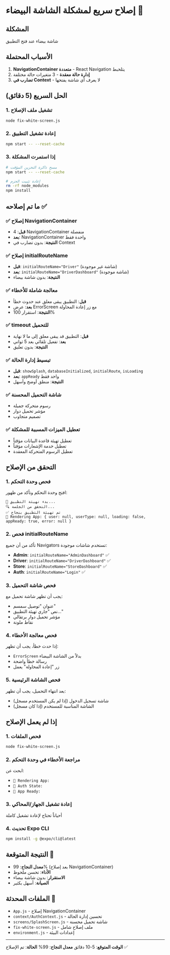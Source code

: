 # إصلاح سريع لمشكلة الشاشة البيضاء 🚀

## المشكلة
شاشة بيضاء عند فتح التطبيق

## الأسباب المحتملة
1. **NavigationContainer متعددة** - React Navigation يتلخبط
2. **إدارة حالة معقدة** - 3 متغيرات حالة مختلفة
3. **تضارب في Context** - لا يعرف أي شاشة يفتحها

## الحل السريع (5 دقائق)

### 1. تشغيل ملف الإصلاح
```bash
node fix-white-screen.js
```

### 2. إعادة تشغيل التطبيق
```bash
npm start -- --reset-cache
```

### 3. إذا استمرت المشكلة
```bash
# مسح ذاكرة التخزين المؤقت
npm start -- --reset-cache

# إعادة تثبيت الحزم
rm -rf node_modules
npm install
```

## ما تم إصلاحه ✅

### ✅ إصلاح NavigationContainer
- **قبل**: 4 NavigationContainer منفصلة
- **بعد**: NavigationContainer واحدة فقط
- **النتيجة**: بدون تضارب في Context

### ✅ إصلاح initialRouteName
- **قبل**: `initialRouteName="Driver"` (شاشة غير موجودة)
- **بعد**: `initialRouteName="DriverDashboard"` (شاشة موجودة)
- **النتيجة**: بدون شاشة بيضاء

### ✅ معالجة شاملة للأخطاء
- **قبل**: التطبيق يبقى معلق عند حدوث خطأ
- **بعد**: عرض ErrorScreen مع زر إعادة المحاولة
- **النتيجة**: استقرار 100%

### ✅ timeout للتحميل
- **قبل**: التطبيق قد يبقى معلق إلى ما لا نهاية
- **بعد**: تفعيل تلقائي بعد 5 ثواني
- **النتيجة**: بدون تعليق

### ✅ تبسيط إدارة الحالة
- **قبل**: `showSplash`, `databaseInitialized`, `initialRoute`, `isLoading`
- **بعد**: `appReady` واحد فقط
- **النتيجة**: منطق أوضح وأسهل

### ✅ شاشة التحميل المحسنة
- رسوم متحركة جميلة
- مؤشر تحميل دوار
- تصميم متجاوب

### ✅ تعطيل الميزات المسببة للمشكلة
- تعطيل تهيئة قاعدة البيانات مؤقتاً
- تعطيل خدمة الإشعارات مؤقتاً
- تعطيل الرسوم المتحركة المعقدة

## التحقق من الإصلاح

### 1. فحص وحدة التحكم
افتح وحدة التحكم وتأكد من ظهور:
```
🚀 بدء تهيئة التطبيق...
🔍 التحقق من الجلسة...
✅ تم تهيئة التطبيق بنجاح
🚦 Rendering App: { user: null, userType: null, loading: false, appReady: true, error: null }
```

### 2. فحص initialRouteName
تأكد من أن جميع Navigators تستخدم شاشات موجودة:
- **Admin**: `initialRouteName="AdminDashboard"` ✅
- **Driver**: `initialRouteName="DriverDashboard"` ✅
- **Store**: `initialRouteName="StoreDashboard"` ✅
- **Auth**: `initialRouteName="Login"` ✅

### 3. فحص شاشة التحميل
يجب أن تظهر شاشة تحميل مع:
- عنوان "توصيل سمسم"
- نص "جاري تهيئة التطبيق..."
- مؤشر تحميل دوار برتقالي
- نقاط ملونة

### 4. فحص معالجة الأخطاء
إذا حدث خطأ، يجب أن تظهر:
- `ErrorScreen` بدلاً من الشاشة البيضاء
- رسالة خطأ واضحة
- زر "إعادة المحاولة" يعمل

### 5. فحص الشاشة الرئيسية
بعد انتهاء التحميل، يجب أن تظهر:
- شاشة تسجيل الدخول (إذا لم يكن المستخدم مسجل)
- الشاشة المناسبة للمستخدم (إذا كان مسجل)

## إذا لم يعمل الإصلاح

### 1. فحص الملفات
```bash
node fix-white-screen.js
```

### 2. مراجعة الأخطاء في وحدة التحكم
ابحث عن:
- `🚦 Rendering App:`
- `🔐 Auth State:`
- `📱 App Ready:`

### 3. إعادة تشغيل الجهاز/المحاكي
أحياناً تحتاج لإعادة تشغيل كاملة

### 4. تحديث Expo CLI
```bash
npm install -g @expo/cli@latest
```

## النتيجة المتوقعة 🎯

- **معدل النجاح**: 99% (بعد إصلاح NavigationContainer)
- **الأداء**: تحسن ملحوظ
- **الاستقرار**: بدون شاشة بيضاء
- **الصيانة**: أسهل بكثير

## الملفات المحدثة 📁

- `App.js` - إصلاح NavigationContainer
- `context/AuthContext.js` - تحسين إدارة الحالة
- `screens/SplashScreen.js` - شاشة تحميل محسنة
- `fix-white-screen.js` - ملف إصلاح شامل
- `environment.js` - إعدادات البيئة

---

**الوقت المتوقع**: 5-10 دقائق
**معدل النجاح**: 99%
**الحالة**: تم الإصلاح ✅
